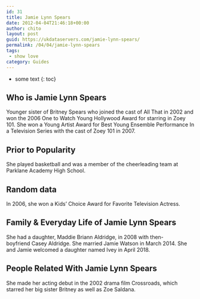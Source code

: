 ```yaml
---
id: 31
title: Jamie Lynn Spears
date: 2012-04-04T21:46:18+00:00
author: chito
layout: post
guid: https://ukdataservers.com/jamie-lynn-spears/
permalink: /04/04/jamie-lynn-spears
tags:
 - show love
category: Guides
---
```


* some text
{: toc}


## Who is  Jamie Lynn Spears
                  
                  
                  
Younger sister of Britney Spears who joined the cast of All That in 2002 and won the 2006 One to Watch Young Hollywood Award for starring in Zoey 101. She won a Young Artist Award for Best Young Ensemble Performance In a Television Series with the cast of Zoey 101 in 2007. 
                  
                
                
                
## Prior to Popularity 
                  
                  
                  
She played basketball and was a member of the cheerleading team at Parklane Academy High School.
                  
                
                
                
## Random data 
                  
                  
                  
In 2006, she won a Kids&#8217; Choice Award for Favorite Television Actress.
                  
                
                
                
## Family & Everyday Life of Jamie Lynn Spears
                  
                  
                  
She had a daughter, Maddie Briann Aldridge, in 2008 with then-boyfriend Casey Aldridge. She married Jamie Watson in March 2014. She and Jamie welcomed a daughter named Ivey in April 2018. 
                  
                
                
                
## People Related With  Jamie Lynn Spears
                  
                  
                  
She made her acting debut in the 2002 drama film Crossroads, which starred her big sister Britney as well as Zoe Saldana. 
                  
                
              
            
          
          
          
    
    
  
